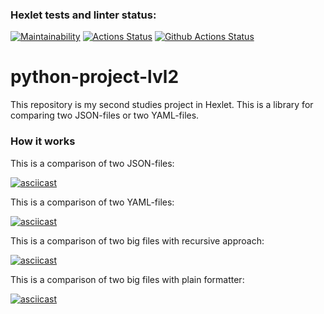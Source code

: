 ### Hexlet tests and linter status:
[![Maintainability](https://api.codeclimate.com/v1/badges/085cd76c08914e156852/maintainability)](https://codeclimate.com/github/Svet-Svet/python-project-lvl2/maintainability)
[![Actions Status](https://github.com/Svet-Svet/python-project-lvl2/workflows/hexlet-check/badge.svg)](https://github.com/Svet-Svet/python-project-lvl2/actions)
[![Github Actions Status](https://github.com/Svet-Svet/python-project-lvl2/workflows/Python%20CI/badge.svg)](https://github.com/Svet-Svet/python-project-lvl2/actions)

# python-project-lvl2

This repository is my second studies project in Hexlet. This is a library for comparing two JSON-files or two YAML-files.


### How it works

This is a comparison of two JSON-files:


[![asciicast](https://asciinema.org/a/gyyPaATYjYpAH46gSa3AtkLaQ.svg)](https://asciinema.org/a/gyyPaATYjYpAH46gSa3AtkLaQ)

This is a comparison of two YAML-files:

[![asciicast](https://asciinema.org/a/z6GXRTCjT4tBGLcBGriBi1PKX.svg)](https://asciinema.org/a/z6GXRTCjT4tBGLcBGriBi1PKX)

This is a comparison of two big files with recursive approach:

[![asciicast](https://asciinema.org/a/Qnm0IqofPxkpUl1nJ7ZvLed2E.svg)](https://asciinema.org/a/Qnm0IqofPxkpUl1nJ7ZvLed2E)

This is a comparison of two big files with plain formatter:

[![asciicast](https://asciinema.org/a/utiCdBTgWmqpqFi1pp22PC0ww.svg)](https://asciinema.org/a/utiCdBTgWmqpqFi1pp22PC0ww)


